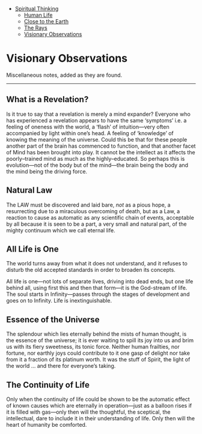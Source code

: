 - [Spiritual Thinking](../)
  - [Human Life](../human-life/)
  - [Close to the Earth](../close-to-the-earth/)
  - [The Rays](../the-rays/)
  - [Visionary Observations](../visionary-observations/)

# Visionary Observations

Miscellaneous notes, added as they are found.

---

## What is a Revelation?

Is it true to say that a revelation is merely a mind expander? Everyone who has experienced a revelation appears to have the same ‘symptoms’ i.e. a feeling of oneness with the world, a ‘flash’ of intuition—very often accompanied by light within one’s head. A feeling of ‘knowledge’ of knowing the meaning of the universe. Could this be that for these people another part of the brain has commenced to function, and that another facet of Mind has been brought into play. It cannot be the intellect as it affects the poorly–trained mind as much as the highly–educated. So perhaps this is evolution—not of the body but of the mind—the brain being the body and the mind being the driving force.

## Natural Law

The LAW must be discovered and laid bare, *not* as a pious hope, a resurrecting due to a miraculous overcoming of death, but as a Law, a reaction to cause as automatic as any scientific chain of events, acceptable by all because it is seen to be a part, a very small and natural part, of the mighty continuum which we call eternal life.

## All Life is One

The world turns away from what it does not understand, and it refuses to disturb the old accepted standards in order to broaden its concepts.

All life is one—not lots of separate lives, driving into dead ends, but one life behind all, using first this and then that form—it is the God-stream of life. The soul starts in Infinity—passes through the stages of development and goes on to Infinity. Life is inextinguishable.

## Essence of the Universe

The splendour which lies eternally behind the mists of human thought, is the essence of the universe; it is ever waiting to spill its joy into us and brim us with its fiery sweetness, its tonic force. Neither human frailties, nor fortune, nor earthly joys could contribute to it one gasp of delight nor take from it a fraction of its platinum worth. It was the stuff of Spirit, the light of the world … and there for everyone’s taking.

## The Continuity of Life

Only when the continuity of life could be shown to be the automatic effect of known causes which are eternally in operation—just as a balloon rises if it is filled with gas—only then will the thoughtful, the sceptical, the intellectual, dare to include it in  their understanding of life. Only then will the heart of humanity be comforted.
